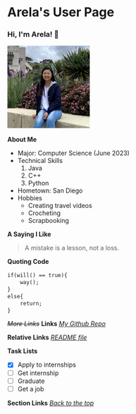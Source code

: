 <!-- ---
layout: default
--- -->

# Arela's User Page
### Hi, I'm Arela! :wave:
![](/assets/Webp.net-resizeimage.jpg)

**About Me**
- Major: Computer Science (June 2023)
- Technical Skills
  1. Java
  2. C++
  3. Python
- Hometown: San Diego
- Hobbies
  - Creating travel videos
  - Crocheting
  - Scrapbooking
 
**A Saying I Like**
> A mistake is a lesson, not a loss.

**Quoting Code**
```
if(will() == true){
    way();
}
else{
    return;
}
```
*~~More Links~~*
**Links**
*[My Github Repo](https://github.com/arelae/arelae.github.io)*

**Relative Links**
*[README file](README.md)*

**Task Lists**
- [x] Apply to internships
- [ ] Get internship
- [ ] Graduate
- [ ] Get a job

**Section Links**
*[Back to the top](#arelas-user-page)*
